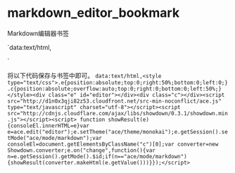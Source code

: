 markdown_editor_bookmark
========================

Markdown编辑器书签

`data:text/html,
<style type="text/css">
    .e{
        position:absolute;
        top:0;
        right:50%;
        bottom:0;
        left:0;
    } 
 
    .c{
        position:absolute;
        overflow:auto;
        top:0;
        right:0;
        bottom:0;
        left:50%;
    }
</style>
 
<div class="e" id="editor"></div>
<div class="c"></div>
 
<script src="http://d1n0x3qji82z53.cloudfront.net/src-min-noconflict/ace.js" 
        type="text/javascript" 
        charset="utf-8"></script>
<script src="http://cdnjs.cloudflare.com/ajax/libs/showdown/0.3.1/showdown.min.js"></script>
 
<script> 
    function showResult(e){
        consoleEl.innerHTML=e
    }
    
    var e=ace.edit("editor");
    e.setTheme("ace/theme/monokai");
    e.getSession().setMode("ace/mode/markdown");
    document.getElementById('editor').style.fontSize='14px';
    var consoleEl = document.getElementsByClassName("c")[0];
    var converter = new Showdown.converter;
    
    e.on("change",function(){
        var n=e.getSession().getMode().$id;
        if(n == "ace/mode/markdown"){
            showResult(converter.makeHtml(e.getValue()))
        }
    });
</script>`

将以下代码保存与书签中即可。
`data:text/html,<style type="text/css">.e{position:absolute;top:0;right:50%;bottom:0;left:0;} .c{position:absolute;overflow:auto;top:0;right:0;bottom:0;left:50%;}</style><div class="e" id="editor"></div><div class="c"></div><script src="http://d1n0x3qji82z53.cloudfront.net/src-min-noconflict/ace.js" type="text/javascript" charset="utf-8"></script><script src="http://cdnjs.cloudflare.com/ajax/libs/showdown/0.3.1/showdown.min.js"></script><script> function showResult(e){consoleEl.innerHTML=e}var e=ace.edit("editor");e.setTheme("ace/theme/monokai");e.getSession().setMode("ace/mode/markdown");var consoleEl=document.getElementsByClassName("c")[0];var converter=new Showdown.converter;e.on("change",function(){var n=e.getSession().getMode().$id;if(n=="ace/mode/markdown"){showResult(converter.makeHtml(e.getValue()))}});</script>`
